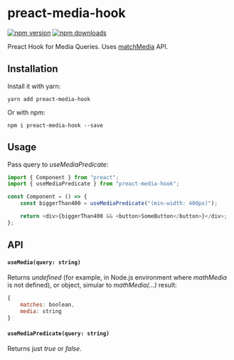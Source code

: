 # preact-media-hook

[![npm version](https://img.shields.io/npm/v/preact-media-hook.svg)](https://www.npmjs.com/package/preact-media-hook)
[![npm downloads](https://img.shields.io/npm/dt/preact-media-hook.svg)](https://www.npmjs.com/package/preact-media-hook)

Preact Hook for Media Queries.
Uses [matchMedia](https://developer.mozilla.org/en-US/docs/Web/API/Window/matchMedia) API.

## Installation

Install it with yarn:

```
yarn add preact-media-hook
```

Or with npm:

```
npm i preact-media-hook --save
```

## Usage

Pass query to _useMediaPredicate_:

```javascript
import { Component } from "preact";
import { useMediaPredicate } from "preact-media-hook";

const Component = () => {
	const biggerThan400 = useMediaPredicate("(min-width: 400px)");

	return <div>{biggerThan400 && <button>SomeButton</button>}</div>;
};
```

## API

#### `useMedia(query: string)`

Returns _undefined_ (for example, in Node.js environment
where _mathMedia_ is not defined), or object, simular to _mathMedia(...)_ result:

```javascript
{
    matches: boolean,
    media: string
}
```

#### `useMediaPredicate(query: string)`

Returns just _true_ or _false_.
